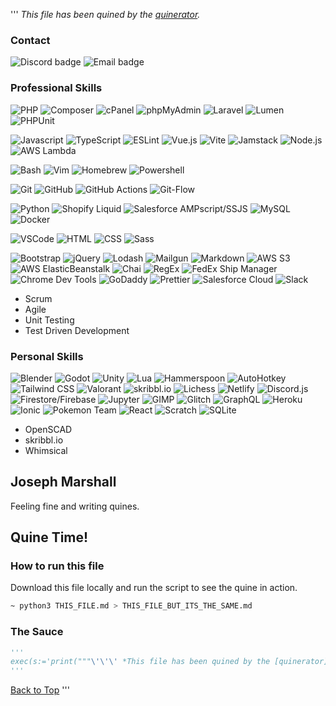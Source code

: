''' *This file has been quined by the [quinerator](quinerator.j-m.dev).*
### Contact

![Discord badge](https://img.shields.io/badge/-Tocseoj%235982-5865F2?style=flat-square&logo=Discord&logoColor=white)
![Email badge](https://img.shields.io/badge/-joe.scot.marshall@gmail.com-EA4335?style=flat-square&logo=Gmail&logoColor=white)

### Professional Skills

![PHP](https://img.shields.io/badge/-PHP-777BB4?style=flat-square&logo=PHP&logoColor=white)
![Composer](https://img.shields.io/badge/-Composer-885630?style=flat-square&logo=Composer&logoColor=white)
![cPanel](https://img.shields.io/badge/-cPanel-FF6C2C?style=flat-square&logo=cPanel&logoColor=white)
![phpMyAdmin](https://img.shields.io/badge/-phpMyAdmin-6C78AF?style=flat-square&logo=phpMyAdmin&logoColor=white)
![Laravel](https://img.shields.io/badge/-Laravel-FF2D20?style=flat-square&logo=Laravel&logoColor=white)
![Lumen](https://img.shields.io/badge/-Lumen-E74430?style=flat-square&logo=Lumen&logoColor=white)
![PHPUnit](https://img.shields.io/badge/-PHPUnit-25A162?style=flat-square&logo=PHP&logoColor=white)

![Javascript](https://img.shields.io/badge/-Javascript-F7DF1E?style=flat-square&logo=JavaScript&logoColor=white)
![TypeScript](https://img.shields.io/badge/-TypeScript-3178C6?style=flat-square&logo=TypeScript&logoColor=white)
![ESLint](https://img.shields.io/badge/-ESLint-4B32C3?style=flat-square&logo=ESLint&logoColor=white)
![Vue.js](https://img.shields.io/badge/-Vue.js-4FC08D?style=flat-square&logo=Vue.js&logoColor=white)
![Vite](https://img.shields.io/badge/-Vite-646CFF?style=flat-square&logo=Vite&logoColor=white)
![Jamstack](https://img.shields.io/badge/-Jamstack-F0047F?style=flat-square&logo=Jamstack&logoColor=white)
![Node.js](https://img.shields.io/badge/-Node.js-339933?style=flat-square&logo=Node.js&logoColor=white)
![AWS Lambda](https://img.shields.io/badge/-AWS%20Lambda-FF9900?style=flat-square&logo=AWS%20Lambda&logoColor=white)

![Bash](https://img.shields.io/badge/-Bash-4EAA25?style=flat-square&logo=GNU%20Bash&logoColor=white)
![Vim](https://img.shields.io/badge/-Vim-019733?style=flat-square&logo=Vim&logoColor=white)
![Homebrew](https://img.shields.io/badge/-Homebrew-FBB040?style=flat-square&logo=Homebrew&logoColor=white)
![Powershell](https://img.shields.io/badge/-Powershell-5391FE?style=flat-square&logo=PowerShell&logoColor=white)

![Git](https://img.shields.io/badge/-Git-F05032?style=flat-square&logo=Git&logoColor=white)
![GitHub](https://img.shields.io/badge/-GitHub-181717?style=flat-square&logo=GitHub&logoColor=white)
![GitHub Actions](https://img.shields.io/badge/-GitHub%20Actions-2088FF?style=flat-square&logo=GitHub%20Actions&logoColor=white)
![Git-Flow](https://img.shields.io/badge/-Git%20Flow-609926?style=flat-square&logo=Gitea&logoColor=white)

![Python](https://img.shields.io/badge/-Python-3776AB?style=flat-square&logo=Python&logoColor=white)
![Shopify Liquid](https://img.shields.io/badge/-Liquid-7AB55C?style=flat-square&logo=Shopify&logoColor=white)
![Salesforce AMPscript/SSJS](https://img.shields.io/badge/-AMPscript-0084FF?style=flat-square&logo=Salesforce&logoColor=white)
![MySQL](https://img.shields.io/badge/-MySQL-4479A1?style=flat-square&logo=MySQL&logoColor=white)
![Docker](https://img.shields.io/badge/-Docker-2496ED?style=flat-square&logo=Docker&logoColor=white)

![VSCode](https://img.shields.io/badge/-VSCode-007ACC?style=flat-square&logo=Visual%20Studio%20Code&logoColor=white)
![HTML](https://img.shields.io/badge/-HTML-E34F26?style=flat-square&logo=HTML5&logoColor=white)
![CSS](https://img.shields.io/badge/-CSS-1572B6?style=flat-square&logo=CSS&logoColor=white)
![Sass](https://img.shields.io/badge/-Sass-CC6699?style=flat-square&logo=Sass&logoColor=white)

![Bootstrap](https://img.shields.io/badge/-Bootstrap-7952B3?style=flat-square&logo=Bootstrap&logoColor=white)
![jQuery](https://img.shields.io/badge/-jQuery-0769AD?style=flat-square&logo=jQuery&logoColor=white)
![Lodash](https://img.shields.io/badge/-Lodash-3492FF?style=flat-square&logo=Lodash&logoColor=white)
![Mailgun](https://img.shields.io/badge/-Mailgun-F06B66?style=flat-square&logo=Mailgun&logoColor=white)
![Markdown](https://img.shields.io/badge/-Markdown-000000?style=flat-square&logo=Markdown&logoColor=white)
![AWS S3](https://img.shields.io/badge/-AWS%20S3-569A31?style=flat-square&logo=Amazon%20S3&logoColor=white)
![AWS ElasticBeanstalk](https://img.shields.io/badge/-AWS%20ElasticBeanstalk-232F3E?style=flat-square&logo=Amazon%20AWS&logoColor=white)
![Chai](https://img.shields.io/badge/-Chai-A30701?style=flat-square&logo=Chai&logoColor=white)
![RegEx](https://img.shields.io/badge/-RegEx-241F31?style=flat-square&logo=iTerm2l&logoColor=white)
![FedEx Ship Manager](https://img.shields.io/badge/-FedEx-4D148C?style=flat-square&logo=FedEx&logoColor=white)
![Chrome Dev Tools](https://img.shields.io/badge/-Chrome%20Dev%20Tools-4285F4?style=flat-square&logo=Chrome&logoColor=white)
![GoDaddy](https://img.shields.io/badge/-GoDaddy-1BDBDB?style=flat-square&logo=GoDaddy&logoColor=white)
![Prettier](https://img.shields.io/badge/-Prettier-F7B93E?style=flat-square&logo=Prettier&logoColor=white)
![Salesforce Cloud](https://img.shields.io/badge/-Salesforce%20Cloud-00A1E0?style=flat-square&logo=Salesforce&logoColor=white)
![Slack](https://img.shields.io/badge/-Slack-4A154B?style=flat-square&logo=Slack&logoColor=white)

- Scrum
- Agile
- Unit Testing
- Test Driven Development

### Personal Skills

![Blender](https://img.shields.io/badge/-Blender-118080?style=flat-square&logo=Blender&logoColor=white)
![Godot](https://img.shields.io/badge/-Godot-118080?style=flat-square&logo=Godot%20Engine&logoColor=white)
![Unity](https://img.shields.io/badge/-Unity-000000?style=flat-square&logo=Unity&logoColor=white)
![Lua](https://img.shields.io/badge/-Lua-2C2D72?style=flat-square&logo=Lua&logoColor=white)
![Hammerspoon](https://img.shields.io/badge/-Hammerspoon-FFCC33?style=flat-square&logo=Textpattern&logoColor=white)
![AutoHotkey](https://img.shields.io/badge/-AutoHotkey-334455?style=flat-square&logo=AutoHotkey&logoColor=white)
![Tailwind CSS](https://img.shields.io/badge/-Tailwind-06B6D4?style=flat-square&logo=Tailwind%20CSS&logoColor=white)
![Valorant](https://img.shields.io/badge/-Silver%201-FA4454?style=flat-square&logo=Valorant&logoColor=white)
![skribbl.io](https://img.shields.io/badge/-PHP-777BB4?style=flat-square&logo=PHP&logoColor=white)
![Lichess](https://img.shields.io/badge/-845-000000?style=flat-square&logo=Lichess&logoColor=white)
![Netlify](https://img.shields.io/badge/-Netlify-00C7B7?style=flat-square&logo=Netlify&logoColor=white)
![Discord.js](https://img.shields.io/badge/-Discord.js-5865F2?style=flat-square&logo=Discord&logoColor=white)
![Firestore/Firebase](https://img.shields.io/badge/-Firestore-FFCA28?style=flat-square&logo=Firebase&logoColor=white)
![Jupyter](https://img.shields.io/badge/-Jupyter-F37626?style=flat-square&logo=Jupyter&logoColor=white)
![GIMP](https://img.shields.io/badge/-GIMP-5C5543?style=flat-square&logo=GIMP&logoColor=white)
![Glitch](https://img.shields.io/badge/-Glitch-3333FF?style=flat-square&logo=Glitch&logoColor=white)
![GraphQL](https://img.shields.io/badge/-GraphQL-E10098?style=flat-square&logo=GraphQL&logoColor=white)
![Heroku](https://img.shields.io/badge/-Heroku-430098?style=flat-square&logo=Heroku&logoColor=white)
![Ionic](https://img.shields.io/badge/-Ionic-3880FF?style=flat-square&logo=Ionic&logoColor=white)
![Pokemon Team](https://img.shields.io/badge/-Crawdaunt%20Sweeper-777BB4?style=flat-square&logo=Pokemon&logoColor=white)
![React](https://img.shields.io/badge/-React-61DAFB?style=flat-square&logo=React&logoColor=white)
![Scratch](https://img.shields.io/badge/-Scratch-4D97FF?style=flat-square&logo=Scratch&logoColor=white)
![SQLite](https://img.shields.io/badge/-SQLite-003B57?style=flat-square&logo=SQLite&logoColor=white)

- OpenSCAD
- skribbl.io
- Whimsical

## Joseph Marshall

Feeling fine and writing quines.

## Quine Time!

### How to run this file
Download this file locally and run the script to see the quine in action.
```sh
~ python3 THIS_FILE.md > THIS_FILE_BUT_ITS_THE_SAME.md
```

### The Sauce
```py
'''
exec(s:='print("""\'\'\' *This file has been quined by the [quinerator](quinerator.j-m.dev).*\n### Contact\n\n![Discord badge](https://img.shields.io/badge/-Tocseoj%235982-5865F2?style=flat-square&logo=Discord&logoColor=white)\n![Email badge](https://img.shields.io/badge/-joe.scot.marshall@gmail.com-EA4335?style=flat-square&logo=Gmail&logoColor=white)\n\n### Professional Skills\n\n![PHP](https://img.shields.io/badge/-PHP-777BB4?style=flat-square&logo=PHP&logoColor=white)\n![Composer](https://img.shields.io/badge/-Composer-885630?style=flat-square&logo=Composer&logoColor=white)\n![cPanel](https://img.shields.io/badge/-cPanel-FF6C2C?style=flat-square&logo=cPanel&logoColor=white)\n![phpMyAdmin](https://img.shields.io/badge/-phpMyAdmin-6C78AF?style=flat-square&logo=phpMyAdmin&logoColor=white)\n![Laravel](https://img.shields.io/badge/-Laravel-FF2D20?style=flat-square&logo=Laravel&logoColor=white)\n![Lumen](https://img.shields.io/badge/-Lumen-E74430?style=flat-square&logo=Lumen&logoColor=white)\n![PHPUnit](https://img.shields.io/badge/-PHPUnit-25A162?style=flat-square&logo=PHP&logoColor=white)\n\n![Javascript](https://img.shields.io/badge/-Javascript-F7DF1E?style=flat-square&logo=JavaScript&logoColor=white)\n![TypeScript](https://img.shields.io/badge/-TypeScript-3178C6?style=flat-square&logo=TypeScript&logoColor=white)\n![ESLint](https://img.shields.io/badge/-ESLint-4B32C3?style=flat-square&logo=ESLint&logoColor=white)\n![Vue.js](https://img.shields.io/badge/-Vue.js-4FC08D?style=flat-square&logo=Vue.js&logoColor=white)\n![Vite](https://img.shields.io/badge/-Vite-646CFF?style=flat-square&logo=Vite&logoColor=white)\n![Jamstack](https://img.shields.io/badge/-Jamstack-F0047F?style=flat-square&logo=Jamstack&logoColor=white)\n![Node.js](https://img.shields.io/badge/-Node.js-339933?style=flat-square&logo=Node.js&logoColor=white)\n![AWS Lambda](https://img.shields.io/badge/-AWS%20Lambda-FF9900?style=flat-square&logo=AWS%20Lambda&logoColor=white)\n\n![Bash](https://img.shields.io/badge/-Bash-4EAA25?style=flat-square&logo=GNU%20Bash&logoColor=white)\n![Vim](https://img.shields.io/badge/-Vim-019733?style=flat-square&logo=Vim&logoColor=white)\n![Homebrew](https://img.shields.io/badge/-Homebrew-FBB040?style=flat-square&logo=Homebrew&logoColor=white)\n![Powershell](https://img.shields.io/badge/-Powershell-5391FE?style=flat-square&logo=PowerShell&logoColor=white)\n\n![Git](https://img.shields.io/badge/-Git-F05032?style=flat-square&logo=Git&logoColor=white)\n![GitHub](https://img.shields.io/badge/-GitHub-181717?style=flat-square&logo=GitHub&logoColor=white)\n![GitHub Actions](https://img.shields.io/badge/-GitHub%20Actions-2088FF?style=flat-square&logo=GitHub%20Actions&logoColor=white)\n![Git-Flow](https://img.shields.io/badge/-Git%20Flow-609926?style=flat-square&logo=Gitea&logoColor=white)\n\n![Python](https://img.shields.io/badge/-Python-3776AB?style=flat-square&logo=Python&logoColor=white)\n![Shopify Liquid](https://img.shields.io/badge/-Liquid-7AB55C?style=flat-square&logo=Shopify&logoColor=white)\n![Salesforce AMPscript/SSJS](https://img.shields.io/badge/-AMPscript-0084FF?style=flat-square&logo=Salesforce&logoColor=white)\n![MySQL](https://img.shields.io/badge/-MySQL-4479A1?style=flat-square&logo=MySQL&logoColor=white)\n![Docker](https://img.shields.io/badge/-Docker-2496ED?style=flat-square&logo=Docker&logoColor=white)\n\n![VSCode](https://img.shields.io/badge/-VSCode-007ACC?style=flat-square&logo=Visual%20Studio%20Code&logoColor=white)\n![HTML](https://img.shields.io/badge/-HTML-E34F26?style=flat-square&logo=HTML5&logoColor=white)\n![CSS](https://img.shields.io/badge/-CSS-1572B6?style=flat-square&logo=CSS&logoColor=white)\n![Sass](https://img.shields.io/badge/-Sass-CC6699?style=flat-square&logo=Sass&logoColor=white)\n\n![Bootstrap](https://img.shields.io/badge/-Bootstrap-7952B3?style=flat-square&logo=Bootstrap&logoColor=white)\n![jQuery](https://img.shields.io/badge/-jQuery-0769AD?style=flat-square&logo=jQuery&logoColor=white)\n![Lodash](https://img.shields.io/badge/-Lodash-3492FF?style=flat-square&logo=Lodash&logoColor=white)\n![Mailgun](https://img.shields.io/badge/-Mailgun-F06B66?style=flat-square&logo=Mailgun&logoColor=white)\n![Markdown](https://img.shields.io/badge/-Markdown-000000?style=flat-square&logo=Markdown&logoColor=white)\n![AWS S3](https://img.shields.io/badge/-AWS%20S3-569A31?style=flat-square&logo=Amazon%20S3&logoColor=white)\n![AWS ElasticBeanstalk](https://img.shields.io/badge/-AWS%20ElasticBeanstalk-232F3E?style=flat-square&logo=Amazon%20AWS&logoColor=white)\n![Chai](https://img.shields.io/badge/-Chai-A30701?style=flat-square&logo=Chai&logoColor=white)\n![RegEx](https://img.shields.io/badge/-RegEx-241F31?style=flat-square&logo=iTerm2l&logoColor=white)\n![FedEx Ship Manager](https://img.shields.io/badge/-FedEx-4D148C?style=flat-square&logo=FedEx&logoColor=white)\n![Chrome Dev Tools](https://img.shields.io/badge/-Chrome%20Dev%20Tools-4285F4?style=flat-square&logo=Chrome&logoColor=white)\n![GoDaddy](https://img.shields.io/badge/-GoDaddy-1BDBDB?style=flat-square&logo=GoDaddy&logoColor=white)\n![Prettier](https://img.shields.io/badge/-Prettier-F7B93E?style=flat-square&logo=Prettier&logoColor=white)\n![Salesforce Cloud](https://img.shields.io/badge/-Salesforce%20Cloud-00A1E0?style=flat-square&logo=Salesforce&logoColor=white)\n![Slack](https://img.shields.io/badge/-Slack-4A154B?style=flat-square&logo=Slack&logoColor=white)\n\n- Scrum\n- Agile\n- Unit Testing\n- Test Driven Development\n\n### Personal Skills\n\n![Blender](https://img.shields.io/badge/-Blender-118080?style=flat-square&logo=Blender&logoColor=white)\n![Godot](https://img.shields.io/badge/-Godot-118080?style=flat-square&logo=Godot%20Engine&logoColor=white)\n![Unity](https://img.shields.io/badge/-Unity-000000?style=flat-square&logo=Unity&logoColor=white)\n![Lua](https://img.shields.io/badge/-Lua-2C2D72?style=flat-square&logo=Lua&logoColor=white)\n![Hammerspoon](https://img.shields.io/badge/-Hammerspoon-FFCC33?style=flat-square&logo=Textpattern&logoColor=white)\n![AutoHotkey](https://img.shields.io/badge/-AutoHotkey-334455?style=flat-square&logo=AutoHotkey&logoColor=white)\n![Tailwind CSS](https://img.shields.io/badge/-Tailwind-06B6D4?style=flat-square&logo=Tailwind%20CSS&logoColor=white)\n![Valorant](https://img.shields.io/badge/-Silver%201-FA4454?style=flat-square&logo=Valorant&logoColor=white)\n![skribbl.io](https://img.shields.io/badge/-PHP-777BB4?style=flat-square&logo=PHP&logoColor=white)\n![Lichess](https://img.shields.io/badge/-845-000000?style=flat-square&logo=Lichess&logoColor=white)\n![Netlify](https://img.shields.io/badge/-Netlify-00C7B7?style=flat-square&logo=Netlify&logoColor=white)\n![Discord.js](https://img.shields.io/badge/-Discord.js-5865F2?style=flat-square&logo=Discord&logoColor=white)\n![Firestore/Firebase](https://img.shields.io/badge/-Firestore-FFCA28?style=flat-square&logo=Firebase&logoColor=white)\n![Jupyter](https://img.shields.io/badge/-Jupyter-F37626?style=flat-square&logo=Jupyter&logoColor=white)\n![GIMP](https://img.shields.io/badge/-GIMP-5C5543?style=flat-square&logo=GIMP&logoColor=white)\n![Glitch](https://img.shields.io/badge/-Glitch-3333FF?style=flat-square&logo=Glitch&logoColor=white)\n![GraphQL](https://img.shields.io/badge/-GraphQL-E10098?style=flat-square&logo=GraphQL&logoColor=white)\n![Heroku](https://img.shields.io/badge/-Heroku-430098?style=flat-square&logo=Heroku&logoColor=white)\n![Ionic](https://img.shields.io/badge/-Ionic-3880FF?style=flat-square&logo=Ionic&logoColor=white)\n![Pokemon Team](https://img.shields.io/badge/-Crawdaunt%20Sweeper-777BB4?style=flat-square&logo=Pokemon&logoColor=white)\n![React](https://img.shields.io/badge/-React-61DAFB?style=flat-square&logo=React&logoColor=white)\n![Scratch](https://img.shields.io/badge/-Scratch-4D97FF?style=flat-square&logo=Scratch&logoColor=white)\n![SQLite](https://img.shields.io/badge/-SQLite-003B57?style=flat-square&logo=SQLite&logoColor=white)\n\n- OpenSCAD\n- skribbl.io\n- Whimsical\n\n## Joseph Marshall\n\nFeeling fine and writing quines.\n\n## Quine Time!\n\n### How to run this file\nDownload this file locally and run the script to see the quine in action.\n```sh\n~ python3 THIS_FILE.md > THIS_FILE_BUT_ITS_THE_SAME.md\n```\n\n### The Sauce\n```py\n\'\'\'\nexec(s:=%r)\n\'\'\'\n```\n[Back to Top](#) \'\'\'\n"""%s, end="")')
'''
```
[Back to Top](#) '''
